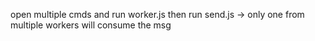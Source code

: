open multiple cmds and run worker.js
then run send.js -> only one from multiple workers will consume the msg